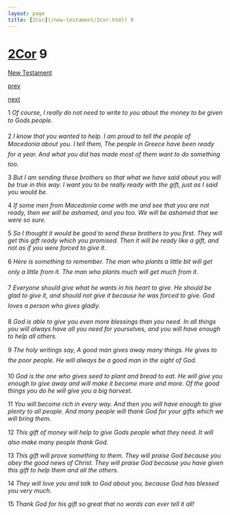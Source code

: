 ```yaml
---
layout: page
title: [2Cor](/new-testament/2cor.html) 9
---
```


# [2Cor](/new-testament/2cor.html) 9

[New Testament](/new-testament.html)


[prev](/new-testament/2cor/2cor-8.html)


[next](/new-testament/2cor/2cor-10.html)

1 _Of course, I really do not need to write to you about the money to be given to Gods people._

2 _I know that you wanted to help. I am proud to tell the people of Macedonia about you. I tell them, The people in Greece have been ready for a year. And what you did has made most of them want to do something too._

3 _But I am sending these brothers so that what we have said about you will be true in this way. I want you to be really ready with the gift, just as I said you would be._

4 _If some men from Macedonia come with me and see that you are not ready, then we will be ashamed, and you too. We will be ashamed that we were so sure._

5 _So I thought it would be good to send these brothers to you first. They will get this gift ready which you promised. Then it will be ready like a gift, and not as if you were forced to give it._

6 _Here is something to remember. The man who plants a little bit will get only a little from it. The man who plants much will get much from it._

7 _Everyone should give what he wants in his heart to give. He should be glad to give it, and should not give it because he was forced to give. God loves a person who gives gladly._

8 _God is able to give you even more blessings than you need. In all things you will always have all you need for yourselves, and you will have enough to help all others._

9 _The holy writings say, A good man gives away many things. He gives to the poor people.  He will always be a good man in the sight of God._

10 _God is the one who gives seed to plant and bread to eat. He will give you enough to give away and will make it become more and more. Of the good things you do he will give you a big harvest._

11 _You will become rich in every way. And then you will have enough to give plenty to all people. And many people will thank God for your gifts which we will bring them._

12 _This gift of money will help to give Gods people what they need. It will also make many people thank God._

13 _This gift will prove something to them. They will praise God because you obey the good news of Christ. They will praise God because you have given this gift to help them and all the others._

14 _They will love you and talk to God about you, because God has blessed you very much._

15 _Thank God for his gift so great that no words can ever tell it all!_

